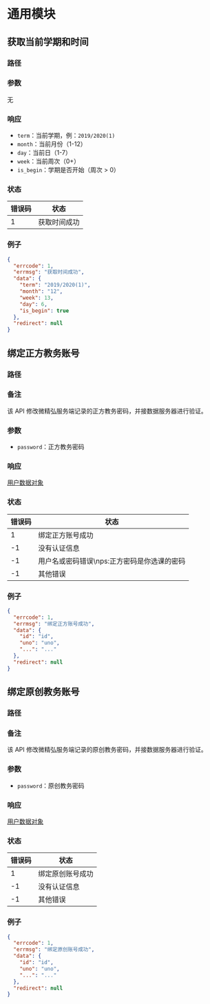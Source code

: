 # 通用模块

## 获取当前学期和时间

### 路径

<Route method="GET" :auth="false" path="/api/time" />

### 参数

无

### 响应

- `term`：当前学期，例：`2019/2020(1)`
- `month`：当前月份（1-12）
- `day`：当前日（1-7）
- `week`：当前周次（0+）
- `is_begin`：学期是否开始（周次 > 0）

### 状态

| 错误码 | 状态         |
| ------ | ------------ |
| 1      | 获取时间成功 |

### 例子

```json
{
  "errcode": 1,
  "errmsg": "获取时间成功",
  "data": {
    "term": "2019/2020(1)",
    "month": "12",
    "week": 13,
    "day": 6,
    "is_begin": true
  },
  "redirect": null
}
```

## 绑定正方教务账号

### 路径

<Route method="POST" :auth="true" path="/api/zf/bind" />

### 备注

该 API 修改微精弘服务端记录的正方教务密码，并接数据服务器进行验证。

### 参数

- `password`：正方教务密码

### 响应

[用户数据对象](./apis-auth.html)

### 状态

| 错误码 | 状态                                        |
| ------ | ------------------------------------------- |
| 1      | 绑定正方账号成功                            |
| -1     | 没有认证信息                                |
| -1     | 用户名或密码错误\nps:正方密码是你选课的密码 |
| -1     | 其他错误                                    |

### 例子

```json
{
  "errcode": 1,
  "errmsg": "绑定正方账号成功",
  "data": {
    "id": "id",
    "uno": "uno",
    "...": "..."
  },
  "redirect": null
}
```

## 绑定原创教务账号

### 路径

<Route method="POST" :auth="true" path="/api/ycjw/bind" />

### 备注

该 API 修改微精弘服务端记录的原创教务密码，并接数据服务器进行验证。

### 参数

- `password`：原创教务密码

### 响应

[用户数据对象](./apis-auth.html)

### 状态

| 错误码 | 状态             |
| ------ | ---------------- |
| 1      | 绑定原创账号成功 |
| -1     | 没有认证信息     |
| -1     | 其他错误         |

### 例子

```json
{
  "errcode": 1,
  "errmsg": "绑定原创账号成功",
  "data": {
    "id": "id",
    "uno": "uno",
    "...": "..."
  },
  "redirect": null
}
```
